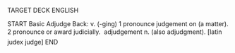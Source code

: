 TARGET DECK
ENGLISH

START
Basic
Adjudge
Back: v. (-ging) 1 pronounce judgement on (a matter). 2 pronounce or award judicially.  adjudgement n. (also adjudgment). [latin judex judge]
END
